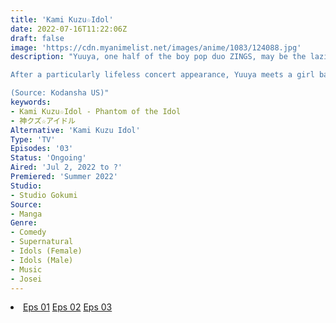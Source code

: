 ```yaml
---
title: 'Kami Kuzu☆Idol'
date: 2022-07-16T11:22:06Z
draft: false
image: 'https://cdn.myanimelist.net/images/anime/1083/124088.jpg'
description: "Yuuya, one half of the boy pop duo ZINGS, may be the laziest performer in the Japanese music industry. His partner is out there giving 110% every night (and, thankfully, he's quite popular), but Yuuya's half-assed, sloppy dancing, and his frankly hostile attitude toward the audience, has the fans hating him and his agent looking for any excuse to cut him loose. The career of a pop idol just isn't the path of easy leisure and adulation Yuuya expected...

After a particularly lifeless concert appearance, Yuuya meets a girl backstage. She's dressed to the nines in a colorful outfit, she's full of vim and vigor, and all she wants from life is to perform. There's just one problem: She's been dead for a year. This is the ghost of Asahi Mogami, the beloved singer whose time on the stage was tragically cut short, unless... If ghosts are real, is spirit possession really that much of a stretch?

(Source: Kodansha US)"
keywords:
- Kami Kuzu☆Idol - Phantom of the Idol
- 神クズ☆アイドル
Alternative: 'Kami Kuzu Idol'
Type: 'TV'
Episodes: '03'
Status: 'Ongoing'
Aired: 'Jul 2, 2022 to ?'
Premiered: 'Summer 2022'
Studio:
- Studio Gokumi
Source:
- Manga
Genre:
- Comedy
- Supernatural
- Idols (Female)
- Idols (Male)
- Music
- Josei
---
```


<div class="bc-1 d-g p-5">
<li class="d-g gg-5 gtc-e">
  <a id="allvideo" href="#" data-video="//embed.hugonime.repl.co/videokf.php?id=KamiKuzuIdol/Kami Kuzu Idol - 01" rel=nofollow">Eps 01</a>
  <a id="allvideo" href="#" data-video="//embed.hugonime.repl.co/videokf.php?id=KamiKuzuIdol/Kami Kuzu Idol - 02" rel=nofollow">Eps 02</a>
  <a id="allvideo" href="#" data-video="//embed.hugonime.repl.co/videokf.php?id=KamiKuzuIdol/Kami Kuzu Idol - 03" rel=nofollow">Eps 03</a>
</li>
</div>